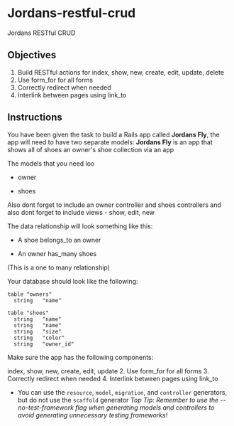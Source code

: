 # Jordans-restful-crud
Jordans RESTful CRUD

## Objectives

1. Build RESTful actions for index, show, new, create, edit, update, delete 
2. Use form_for for all forms
3. Correctly redirect when needed
4. Interlink between pages using link_to



## Instructions

You have been given the task to build a Rails app called **Jordans Fly**, the app will need to have two separate models:
**Jordans Fly** is an app that shows all of shoes an owner's shoe collection via an app


The models that you need loo
* owner

* shoes

Also dont forget to include an owner controller and shoes controllers 
and also dont forget to include views - show, edit, new


The data relationship will look something like this:

* A shoe belongs_to an owner

* An owner has_many shoes

(This is a one to many relationship)



Your database should look like the following:

```db
table "owners"
  string   "name"

table "shoes"
  string   "name"
  string   "name"
  string   "size"
  string   "color"
  string   "owner_id"
```

Make sure the app has the following components:


index, show, new, create, edit, update
2. Use form_for for all forms
3. Correctly redirect when needed
4. Interlink between pages using link_to


* You can use the `resource`, `model`, `migration`, and `controller` generators, but do not use the `scaffold` generator
*Top Tip: Remember to use the --no-test-framework flag when generating models and controllers to avoid generating unnecessary testing frameworks!*
